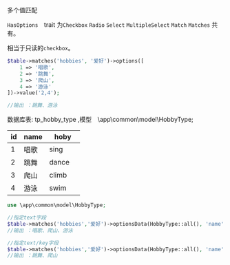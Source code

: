 多个值匹配

`HasOptions`　trait 为`Checkbox` `Radio` `Select` `MultipleSelect` `Match` `Matches` 共有。


相当于只读的`checkbox`。

```php
$table->matches('hobbies', '爱好')->options([
    1 => '唱歌', 
    2 => '跳舞',
    3 => '爬山',
    4 => '游泳'
])->value('2,4');

//输出 ：跳舞、游泳
```

数据库表: tp_hobby_type ,模型　\app\common\model\HobbyType;

| id |name| hoby |
| ---- | ---- | ---- |
| 1  |  唱歌 | sing　 |
| 2  |  跳舞 | dance　 |
| 3  |  爬山 | climb　 |
| 4  |  游泳 | swim　 |

```php
use \app\common\model\HobbyType;
```

```php
//指定text字段
$table->matches('hobbies','爱好')->optionsData(HobbyType::all(), 'name')->value('1,3,4');//默认主键`id`作为key
//输出 ：唱歌、爬山、游泳
```

```php
//指定text/key字段
$table->matches('hobbies','爱好')->optionsData(HobbyType::all(), 'name', 'hoby')->value('dance,climb');
//输出 ：跳舞、爬山
```